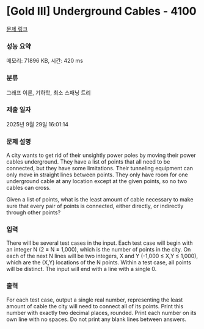 # [Gold III] Underground Cables - 4100 

[문제 링크](https://www.acmicpc.net/problem/4100) 

### 성능 요약

메모리: 71896 KB, 시간: 420 ms

### 분류

그래프 이론, 기하학, 최소 스패닝 트리

### 제출 일자

2025년 9월 29일 16:01:14

### 문제 설명

<p>A city wants to get rid of their unsightly power poles by moving their power cables underground. They have a list of points that all need to be connected, but they have some limitations. Their tunneling equipment can only move in straight lines between points. They only have room for one underground cable at any location except at the given points, so no two cables can cross.</p>

<p>Given a list of points, what is the least amount of cable necessary to make sure that every pair of points is connected, either directly, or indirectly through other points?</p>

### 입력 

 <p>There will be several test cases in the input. Each test case will begin with an integer N (2 ≤ N ≤ 1,000), which is the number of points in the city. On each of the next N lines will be two integers, X and Y (-1,000 ≤ X,Y ≤ 1,000), which are the (X,Y) locations of the N points. Within a test case, all points will be distinct. The input will end with a line with a single 0.</p>

### 출력 

 <p>For each test case, output a single real number, representing the least amount of cable the city will need to connect all of its points. Print this number with exactly two decimal places, rounded. Print each number on its own line with no spaces. Do not print any blank lines between answers.</p>

